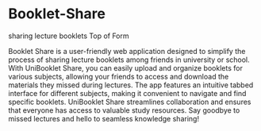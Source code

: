 # Booklet-Share
sharing lecture booklets
Top of Form

Booklet Share is a user-friendly web application designed to simplify the process of sharing lecture booklets among friends in university or school. With UniBooklet Share, you can easily upload and organize booklets for various subjects, allowing your friends to access and download the materials they missed during lectures. The app features an intuitive tabbed interface for different subjects, making it convenient to navigate and find specific booklets. UniBooklet Share streamlines collaboration and ensures that everyone has access to valuable study resources. Say goodbye to missed lectures and hello to seamless knowledge sharing!
